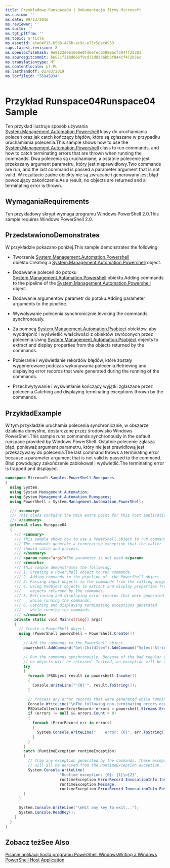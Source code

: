 ```yaml
---
title: Przykładowe Runspace04 | Dokumentacja firmy Microsoft
ms.custom: ''
ms.date: 09/13/2016
ms.reviewer: ''
ms.suite: ''
ms.tgt_pltfrm: ''
ms.topic: article
ms.assetid: a6a04f15-b5d8-475b-ac9c-e75c58ec8933
caps.latest.revision: 8
ms.openlocfilehash: 9e8123e9b1068e0fd6efec8508eacf594ff22301
ms.sourcegitcommit: b6871f21bd666f9cd71dd336bb3f844cf472b56c
ms.translationtype: MT
ms.contentlocale: pl-PL
ms.lasthandoff: 02/03/2019
ms.locfileid: "56845934"
---
```

# <a name="runspace04-sample"></a><span data-ttu-id="089f2-102">Przykład Runspace04</span><span class="sxs-lookup"><span data-stu-id="089f2-102">Runspace04 Sample</span></span>

<span data-ttu-id="089f2-103">Ten przykład ilustruje sposób używania [System.Management.Automation.Powershell](/dotnet/api/system.management.automation.powershell) klasy do uruchamiania poleceń oraz jak catch kończący błędów, które są zgłaszane w przypadku uruchamiania polecenia.</span><span class="sxs-lookup"><span data-stu-id="089f2-103">This sample shows how to use the [System.Management.Automation.Powershell](/dotnet/api/system.management.automation.powershell) class to run commands, and how to catch terminating errors that are thrown when running the commands.</span></span> <span data-ttu-id="089f2-104">Dwa polecenia są uruchamiane, a ostatnie polecenie jest przekazany argument parametru, który jest nieprawidłowy.</span><span class="sxs-lookup"><span data-stu-id="089f2-104">Two commands are run, and the last command is passed a parameter argument that is not valid.</span></span> <span data-ttu-id="089f2-105">W rezultacie żadne obiekty nie są zwracane i generowany jest błąd powodujący zakończenie.</span><span class="sxs-lookup"><span data-stu-id="089f2-105">As a result, no objects are returned and a terminating error is thrown.</span></span>

## <a name="requirements"></a><span data-ttu-id="089f2-106">Wymagania</span><span class="sxs-lookup"><span data-stu-id="089f2-106">Requirements</span></span>

<span data-ttu-id="089f2-107">Ten przykładowy skrypt wymaga programu Windows PowerShell 2.0.</span><span class="sxs-lookup"><span data-stu-id="089f2-107">This sample requires Windows PowerShell 2.0.</span></span>

## <a name="demonstrates"></a><span data-ttu-id="089f2-108">Przedstawiono</span><span class="sxs-lookup"><span data-stu-id="089f2-108">Demonstrates</span></span>

<span data-ttu-id="089f2-109">W przykładzie pokazano poniżej.</span><span class="sxs-lookup"><span data-stu-id="089f2-109">This sample demonstrates the following.</span></span>

- <span data-ttu-id="089f2-110">Tworzenie [System.Management.Automation.Powershell](/dotnet/api/system.management.automation.powershell) obiektu.</span><span class="sxs-lookup"><span data-stu-id="089f2-110">Creating a [System.Management.Automation.Powershell](/dotnet/api/system.management.automation.powershell) object.</span></span>

- <span data-ttu-id="089f2-111">Dodawanie poleceń do potoku [System.Management.Automation.Powershell](/dotnet/api/system.management.automation.powershell) obiektu.</span><span class="sxs-lookup"><span data-stu-id="089f2-111">Adding commands to the pipeline of the [System.Management.Automation.Powershell](/dotnet/api/system.management.automation.powershell) object.</span></span>

- <span data-ttu-id="089f2-112">Dodawanie argumentów parametr do potoku.</span><span class="sxs-lookup"><span data-stu-id="089f2-112">Adding parameter arguments to the pipeline.</span></span>

- <span data-ttu-id="089f2-113">Wywoływanie polecenia synchronicznie.</span><span class="sxs-lookup"><span data-stu-id="089f2-113">Invoking the commands synchronously.</span></span>

- <span data-ttu-id="089f2-114">Za pomocą [System.Management.Automation.Psobject](/dotnet/api/System.Management.Automation.PSObject) obiektów, aby wyodrębnić i wyświetlić właściwości z obiektów zwróconych przez polecenia.</span><span class="sxs-lookup"><span data-stu-id="089f2-114">Using [System.Management.Automation.Psobject](/dotnet/api/System.Management.Automation.PSObject) objects to extract and display properties from the objects returned by the commands.</span></span>

- <span data-ttu-id="089f2-115">Pobieranie i wyświetlanie rekordów błędów, które zostały wygenerowane podczas wykonywania polecenia.</span><span class="sxs-lookup"><span data-stu-id="089f2-115">Retrieving and displaying error records that were generated during the running of the commands.</span></span>

- <span data-ttu-id="089f2-116">Przechwytywanie i wyświetlanie kończący wyjątki zgłaszane przez polecenia.</span><span class="sxs-lookup"><span data-stu-id="089f2-116">Catching and displaying terminating exceptions thrown by the commands.</span></span>

## <a name="example"></a><span data-ttu-id="089f2-117">Przykład</span><span class="sxs-lookup"><span data-stu-id="089f2-117">Example</span></span>

<span data-ttu-id="089f2-118">W tym przykładzie uruchamia polecenia synchronicznie, w obszarze działania domyślne, dostarczone przez środowisko Windows PowerShell.</span><span class="sxs-lookup"><span data-stu-id="089f2-118">This sample runs commands synchronously in the default runspace provided by Windows PowerShell.</span></span> <span data-ttu-id="089f2-119">Ostatnie polecenie zgłasza błąd, ponieważ argument parametru, który nie jest prawidłową jest przekazywany do polecenia.</span><span class="sxs-lookup"><span data-stu-id="089f2-119">The last command throws a terminating error because a parameter argument that is not valid is passed to the command.</span></span> <span data-ttu-id="089f2-120">Błąd powodujący zakończenie zablokował i wyświetlić.</span><span class="sxs-lookup"><span data-stu-id="089f2-120">The terminating error is trapped and displayed.</span></span>

```csharp
namespace Microsoft.Samples.PowerShell.Runspaces
{
  using System;
  using System.Management.Automation;
  using System.Management.Automation.Runspaces;
  using PowerShell = System.Management.Automation.PowerShell;

  /// <summary>
  /// This class contains the Main entry point for this host application.
  /// </summary>
  internal class Runspace04
  {
    /// <summary>
    /// This sample shows how to use a PowerShell object to run commands.
    /// The commands generate a terminating exception that the caller
    /// should catch and process.
    /// </summary>
    /// <param name="args">The parameter is not used.</param>
    /// <remarks>
    /// This sample demonstrates the following:
    /// 1. Creating a PowerShell object to run commands.
    /// 2. Adding commands to the pipeline of  the PowerShell object.
    /// 3. Passing input objects to the commands from the calling program.
    /// 4. Using PSObject objects to extract and display properties from the
    ///    objects returned by the commands.
    /// 5. Retrieving and displaying error records that were generated
    ///    while running the commands.
    /// 6. Catching and displaying terminating exceptions generated
    ///    while running the commands.
    /// </remarks>
    private static void Main(string[] args)
    {
      // Create a PowerShell object.
      using (PowerShell powershell = PowerShell.Create())
      {
        // Add the commands to the PowerShell object.
        powershell.AddCommand("Get-ChildItem").AddCommand("Select-String").AddArgument("*");

        // Run the commands synchronously. Because of the bad regular expression,
        // no objects will be returned. Instead, an exception will be thrown.
        try
        {
          foreach (PSObject result in powershell.Invoke())
          {
            Console.WriteLine("'{0}'", result.ToString());
          }

          // Process any error records that were generated while running the commands.
          Console.WriteLine("\nThe following non-terminating errors occurred:\n");
          PSDataCollection<ErrorRecord> errors = powershell.Streams.Error;
          if (errors != null && errors.Count > 0)
          {
            foreach (ErrorRecord err in errors)
            {
              System.Console.WriteLine("    error: {0}", err.ToString());
            }
          }
        }
        catch (RuntimeException runtimeException)
        {
          // Trap any exception generated by the commands. These exceptions
          // will all be derived from the RuntimeException exception.
          System.Console.WriteLine(
                        "Runtime exception: {0}: {1}\n{2}",
                        runtimeException.ErrorRecord.InvocationInfo.InvocationName,
                        runtimeException.Message,
                        runtimeException.ErrorRecord.InvocationInfo.PositionMessage);
        }
      }

      System.Console.WriteLine("\nHit any key to exit...");
      System.Console.ReadKey();
    }
  }
}
```

## <a name="see-also"></a><span data-ttu-id="089f2-121">Zobacz też</span><span class="sxs-lookup"><span data-stu-id="089f2-121">See Also</span></span>

[<span data-ttu-id="089f2-122">Pisanie aplikacji hosta programu PowerShell Windows</span><span class="sxs-lookup"><span data-stu-id="089f2-122">Writing a Windows PowerShell Host Application</span></span>](./writing-a-windows-powershell-host-application.md)